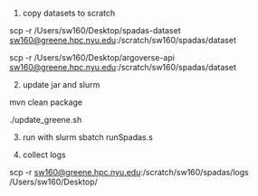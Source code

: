 1. copy datasets to scratch

scp -r /Users/sw160/Desktop/spadas-dataset sw160@greene.hpc.nyu.edu:/scratch/sw160/spadas/dataset

scp -r /Users/sw160/Desktop/argoverse-api sw160@greene.hpc.nyu.edu:/scratch/sw160/spadas/dataset

2. update jar and slurm

mvn clean package

./update_greene.sh

3. run with slurm
sbatch runSpadas.s

4. collect logs

scp -r sw160@greene.hpc.nyu.edu:/scratch/sw160/spadas/logs /Users/sw160/Desktop/
